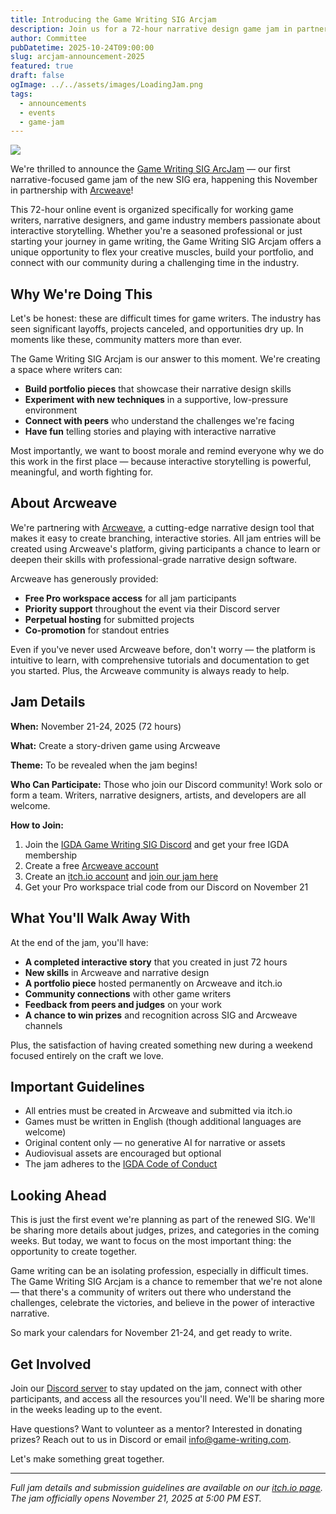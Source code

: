 ```yaml
---
title: Introducing the Game Writing SIG Arcjam
description: Join us for a 72-hour narrative design game jam in partnership with Arcweave
author: Committee
pubDatetime: 2025-10-24T09:00:00
slug: arcjam-announcement-2025
featured: true
draft: false
ogImage: ../../assets/images/LoadingJam.png
tags:
  - announcements
  - events
  - game-jam
---
```

![](@/assets/images/LoadingJam.png)

We're thrilled to announce the [Game Writing SIG ArcJam](https://itch.io/jam/game-writing-sig-arcjam-2025) — our first narrative-focused game jam of the new SIG era, happening this November in partnership with [Arcweave](https://arcweave.com)!

This 72-hour online event is organized specifically for working game writers, narrative designers, and game industry members passionate about interactive storytelling. Whether you're a seasoned professional or just starting your journey in game writing, the Game Writing SIG Arcjam offers a unique opportunity to flex your creative muscles, build your portfolio, and connect with our community during a challenging time in the industry.

## Why We're Doing This

Let's be honest: these are difficult times for game writers. The industry has seen significant layoffs, projects canceled, and opportunities dry up. In moments like these, community matters more than ever.

The Game Writing SIG Arcjam is our answer to this moment. We're creating a space where writers can:

* **Build portfolio pieces** that showcase their narrative design skills
* **Experiment with new techniques** in a supportive, low-pressure environment
* **Connect with peers** who understand the challenges we're facing
* **Have fun** telling stories and playing with interactive narrative

Most importantly, we want to boost morale and remind everyone why we do this work in the first place — because interactive storytelling is powerful, meaningful, and worth fighting for.

## About Arcweave

We're partnering with [Arcweave](https://arcweave.com), a cutting-edge narrative design tool that makes it easy to create branching, interactive stories. All jam entries will be created using Arcweave's platform, giving participants a chance to learn or deepen their skills with professional-grade narrative design software.

Arcweave has generously provided:

* **Free Pro workspace access** for all jam participants
* **Priority support** throughout the event via their Discord server
* **Perpetual hosting** for submitted projects
* **Co-promotion** for standout entries

Even if you've never used Arcweave before, don't worry — the platform is intuitive to learn, with comprehensive tutorials and documentation to get you started. Plus, the Arcweave community is always ready to help.

## Jam Details

**When:** November 21-24, 2025 (72 hours)

**What:** Create a story-driven game using Arcweave

**Theme:** To be revealed when the jam begins!

**Who Can Participate:** Those who join our Discord community! Work solo or form a team. Writers, narrative designers, artists, and developers are all welcome.

**How to Join:**

1. Join the [IGDA Game Writing SIG Discord](https://discord.gg/EStA2uKm4n) and get your free IGDA membership
2. Create a free [Arcweave account](https://arcweave.com/)
3. Create an [itch.io account](https://itch.io/) and [join our jam here](https://itch.io/jam/game-writing-sig-arcjam-2025)
4. Get your Pro workspace trial code from our Discord on November 21

## What You'll Walk Away With

At the end of the jam, you'll have:

* **A completed interactive story** that you created in just 72 hours
* **New skills** in Arcweave and narrative design
* **A portfolio piece** hosted permanently on Arcweave and itch.io
* **Community connections** with other game writers
* **Feedback from peers and judges** on your work
* **A chance to win prizes** and recognition across SIG and Arcweave channels

Plus, the satisfaction of having created something new during a weekend focused entirely on the craft we love.

## Important Guidelines

* All entries must be created in Arcweave and submitted via itch.io
* Games must be written in English (though additional languages are welcome)
* Original content only — no generative AI for narrative or assets
* Audiovisual assets are encouraged but optional
* The jam adheres to the [IGDA Code of Conduct](https://igda.org/about-us/code-of-conduct/)

## Looking Ahead

This is just the first event we're planning as part of the renewed SIG. We'll be sharing more details about judges, prizes, and categories in the coming weeks. But today, we want to focus on the most important thing: the opportunity to create together.

Game writing can be an isolating profession, especially in difficult times. The Game Writing SIG Arcjam is a chance to remember that we're not alone — that there's a community of writers out there who understand the challenges, celebrate the victories, and believe in the power of interactive narrative.

So mark your calendars for November 21-24, and get ready to write.

## Get Involved

Join our [Discord server](https://discord.gg/EStA2uKm4n) to stay updated on the jam, connect with other participants, and access all the resources you'll need. We'll be sharing more in the weeks leading up to the event.

Have questions? Want to volunteer as a mentor? Interested in donating prizes? Reach out to us in Discord or email [info@game-writing.com](mailto:info@game-writing.com).

Let's make something great together.

* * *

_Full jam details and submission guidelines are available on our [itch.io page](https://itch.io/jam/game-writing-sig-arcjam-2025). The jam officially opens November 21, 2025 at 5:00 PM EST._
